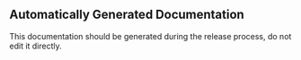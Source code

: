 ## Automatically Generated Documentation

This documentation should be generated during the release process, do not edit it directly.
